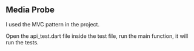 ## Media Probe

I used the MVC pattern in the project.

Open the api_test.dart file inside the test file, run the main function, it will run the tests.
